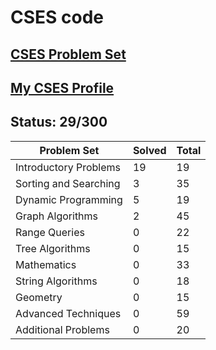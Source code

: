 # CSES code

## [CSES Problem Set](https://cses.fi/problemset/list/)

## [My CSES Profile](https://cses.fi/user/203349)

## Status: 29/300

| Problem Set | Solved | Total |
| ------- | ------ | ----- |
|Introductory Problems| 19 | 19 |
|Sorting and Searching| 3 | 35 |
|Dynamic Programming| 5 | 19 |
|Graph Algorithms| 2 | 45 |
|Range Queries| 0 | 22 |
|Tree Algorithms| 0 | 15 |
|Mathematics| 0 | 33 |
|String Algorithms| 0 | 18 |
|Geometry| 0 | 15 |
|Advanced Techniques| 0 | 59 |
|Additional Problems| 0 | 20 |
